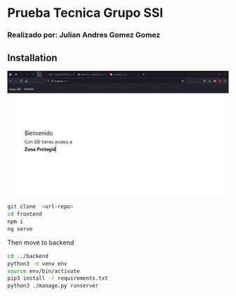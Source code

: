 # Prueba Tecnica Grupo SSI
### Realizado por: Julian Andres Gomez Gomez 

## Installation
<div align="center">
<img src="repo/readme.gif"/ >
</div>

```sh
git clone  <url-repo>
cd frontend
npm i
ng serve
```

Then move to backend
```sh
cd ../backend
python3 -m venv env
source env/bin/activate
pip3 install -r requirements.txt
python3 ./manage.py runserver
```
